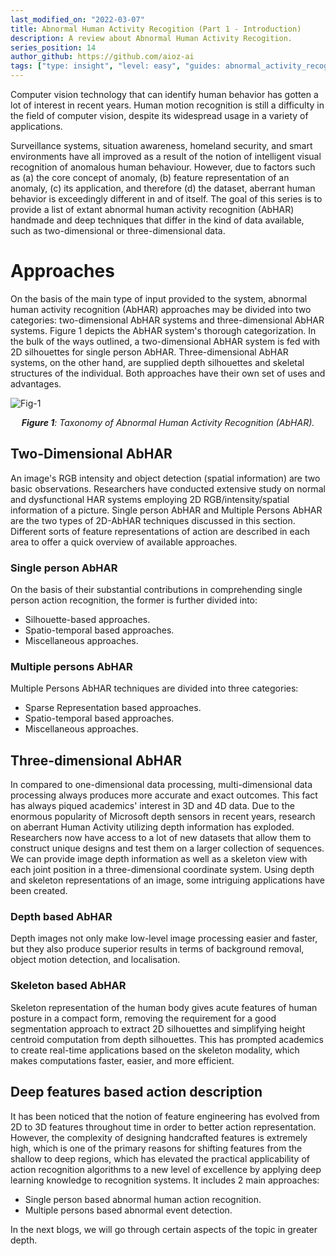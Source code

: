 ```yaml
---
last_modified_on: "2022-03-07"
title: Abnormal Human Activity Recogition (Part 1 - Introduction)
description: A review about Abnormal Human Activity Recogition.
series_position: 14
author_github: https://github.com/aioz-ai
tags: ["type: insight", "level: easy", "guides: abnormal_activity_recognition"]
---
```

Computer vision technology that can identify human behavior has gotten a lot of interest in recent years. Human motion recognition is still a difficulty in the field of computer vision, despite its widespread usage in a variety of applications.

Surveillance systems, situation awareness, homeland security, and smart environments have all improved as a result of the notion of intelligent visual recognition of anomalous human behaviour. However, due to factors such as (a) the core concept of anomaly, (b) feature representation of an anomaly, (c) its application, and therefore (d) the dataset, aberrant human behavior is exceedingly different in and of itself. The goal of this series is to provide a list of extant abnormal human activity recognition (AbHAR) handmade and deep techniques that differ in the kind of data available, such as two-dimensional or three-dimensional data.

# Approaches

On the basis of the main type of input provided to the system, abnormal human activity recognition (AbHAR) approaches may be divided into two categories: two-dimensional AbHAR systems and three-dimensional AbHAR systems. Figure 1 depicts the AbHAR system's thorough categorization. In the bulk of the ways outlined, a two-dimensional AbHAR system is fed with 2D silhouettes for single person AbHAR. Three-dimensional AbHAR systems, on the other hand, are supplied depth silhouettes and skeletal structures of the individual. Both approaches have their own set of uses and advantages.

![Fig-1](https://vision.aioz.io/thumbnail/893ff5558b8844aea5ec/1024/part1-figure1.png) *<center>**Figure 1**:  Taxonomy of Abnormal Human Activity Recognition (AbHAR).</center>*

## Two-Dimensional AbHAR

An image's RGB intensity and object detection (spatial information) are two basic observations. Researchers have conducted extensive study on normal and dysfunctional HAR systems employing 2D RGB/intensity/spatial information of a picture. Single person AbHAR and Multiple Persons AbHAR are the two types of 2D-AbHAR techniques discussed in this section. Different sorts of feature representations of action are described in each area to offer a quick overview of available approaches.

### Single person AbHAR

 On the basis of their substantial contributions in comprehending single person action recognition, the former is further divided into:
- Silhouette-based approaches.
- Spatio-temporal based approaches.
- Miscellaneous approaches.

### Multiple persons AbHAR

Multiple Persons AbHAR techniques are divided into three categories:
- Sparse Representation based approaches.
- Spatio-temporal based approaches.
- Miscellaneous approaches.

## Three-dimensional AbHAR
In compared to one-dimensional data processing, multi-dimensional data processing always produces more accurate and exact outcomes. This fact has always piqued academics' interest in 3D and 4D data. Due to the enormous popularity of Microsoft depth sensors in recent years, research on aberrant Human Activity utilizing depth information has exploded. Researchers now have access to a lot of new datasets that allow them to construct unique designs and test them on a larger collection of sequences. We can provide image depth information as well as a skeleton view with each joint position in a three-dimensional coordinate system. Using depth and skeleton representations of an image, some intriguing applications have been created.

### Depth based AbHAR

Depth images not only make low-level image processing easier and faster, but they also produce superior results in terms of background removal, object motion detection, and localisation.

### Skeleton based AbHAR

Skeleton representation of the human body gives acute features of human posture in a compact form, removing the requirement for a good segmentation approach to extract 2D silhouettes and simplifying height centroid computation from depth silhouettes. This has prompted academics to create real-time applications based on the skeleton modality, which makes computations faster, easier, and more efficient.

## Deep features based action description

It has been noticed that the notion of feature engineering has evolved from 2D to 3D features throughout time in order to better action representation. However, the complexity of designing handcrafted features is extremely high, which is one of the primary reasons for shifting features from the shallow to deep regions, which has elevated the practical applicability of action recognition algorithms to a new level of excellence by applying deep learning knowledge to recognition systems. It includes 2 main approaches:
- Single person based abnormal human action recognition.
- Multiple persons based abnormal event detection.

In the next blogs, we will go through certain aspects of the topic in greater depth.

